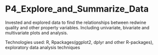 # P4_Explore_and_Summarize_Data
 Invested and explored data to find the relationships between redwine quality and other property variables. Including univariate, bivariate and multivariate plots and analysis.

 Technologies used: R, Rpackages(ggplot2, dplyr and other R-packages), exploratory data analysis techniques
